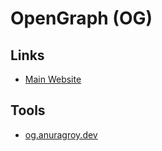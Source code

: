 # OpenGraph (OG)

## Links

- [Main Website](https://ogp.me/)

## Tools

- [og.anuragroy.dev](https://github.com/anurag-roy/og.anuragroy.dev)
